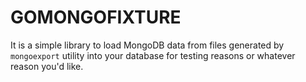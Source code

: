 GOMONGOFIXTURE
==============

It is a simple library to load MongoDB data from files generated by `mongoexport` utility into your database
for testing reasons or whatever reason you'd like.
